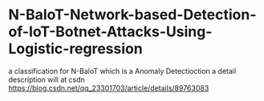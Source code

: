 # N-BaIoT-Network-based-Detection-of-IoT-Botnet-Attacks-Using-Logistic-regression
a classification for N-BaloT which is a Anomaly Detectioction
a detail description will at csdn  https://blog.csdn.net/qq_23301703/article/details/89763083
